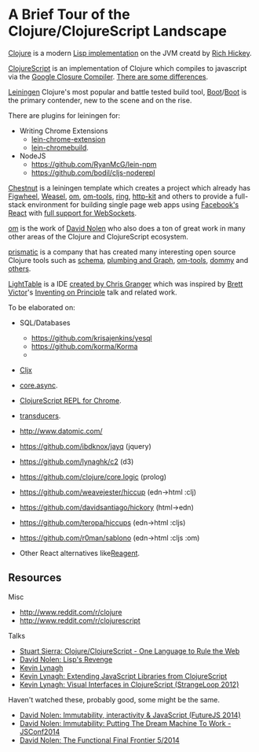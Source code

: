 # A Brief Tour of the Clojure/ClojureScript Landscape

[Clojure](http://clojure.org/) is a modern
[Lisp implementation](http://en.wikipedia.org/wiki/Lisp_%28programming_language%29)
on the JVM creatd by
[Rich Hickey](http://thechangelog.com/rich-hickeys-greatest-hits/).

[ClojureScript](https://github.com/clojure/clojurescript) is an implementation
of Clojure which compiles to javascript via the
[Google Closure Compiler](https://developers.google.com/closure/compiler/). [There are some differences](https://github.com/clojure/clojurescript/wiki/Differences-from-Clojure).

[Leiningen](http://leiningen.org/) Clojure's most popular and battle tested
build tool,
[Boot](http://boot-clj.com/)/[Boot](https://github.com/boot-clj/boot) is the
primary contender, new to the scene and on the rise.

There are plugins for leiningen for:
- Writing Chrome Extensions
  * [lein-chrome-extension](https://github.com/clumsyjedi/lein-chrome-extension)
  * [lein-chromebuild](https://github.com/clumsyjedi/lein-chromebuild).
- NodeJS
  * https://github.com/RyanMcG/lein-npm
  * https://github.com/bodil/cljs-noderepl

[Chestnut](https://github.com/plexus/chestnut) is a leiningen template which
creates a project which already has
[Figwheel](https://github.com/bhauman/lein-figwheel),
[Weasel](https://github.com/tomjakubowski/weasel),
[om](https://github.com/omcljs/om),
[om-tools](https://github.com/Prismatic/om-tools),
[ring](https://github.com/ring-clojure/ring),
[http-kit](http://www.http-kit.org/) and others to provide a full-stack
environment for building single page web apps using
[Facebook's React](http://facebook.github.io/react/) with
[full support for WebSockets](http://www.http-kit.org/server.html).

[om](https://github.com/omcljs/om) is the work of
[David Nolen](http://swannodette.github.io/) who also does a ton of great work
in many other areas of the Clojure and ClojureScript ecosystem.

[prismatic](http://getprismatic.com/home) is a company that has created many
interesting open source Clojure tools such as
[schema](https://github.com/Prismatic/schema),
[plumbing and Graph](https://github.com/Prismatic/plumbing),
[om-tools](https://github.com/Prismatic/om-tools),
[dommy](https://github.com/Prismatic/dommy)
and [others](https://github.com/Prismatic).

[LightTable](http://lighttable.com/) is a IDE
[created by Chris Granger](http://www.chris-granger.com/lighttable/) which was
inspired by [Brett Victor](http://worrydream.com/)'s
[Inventing on Principle](https://vimeo.com/36579366) talk and related work.

To be elaborated on:
* SQL/Databases
  - https://github.com/krisajenkins/yesql
  - https://github.com/korma/Korma
  -
* [Cljx](https://github.com/lynaghk/cljx)
* [core.async](https://github.com/clojure/core.async).
* [ClojureScript REPL for Chrome](https://chrome.google.com/webstore/detail/clojurescript-repl/lmjjlapjpjeodaadkljnmdfbjpfddchm?hl=en).
* [transducers](http://clojure.org/transducers).
* http://www.datomic.com/
* https://github.com/ibdknox/jayq (jquery)
* https://github.com/lynaghk/c2 (d3)
* https://github.com/clojure/core.logic (prolog)
* https://github.com/weavejester/hiccup (edn->html :clj)
* https://github.com/davidsantiago/hickory (html->edn)
* https://github.com/teropa/hiccups (edn->html :cljs)
* https://github.com/r0man/sablono (edn->html :cljs :om)

* Other React alternatives like[Reagent](http://holmsand.github.io/reagent/).

## Resources

Misc
- http://www.reddit.com/r/clojure
- http://www.reddit.com/r/clojurescript

Talks
- [Stuart Sierra: Clojure/ClojureScript - One Language to Rule the Web](https://www.youtube.com/watch?v=EpcNDd8nuYY)
- [David Nolen: Lisp's Revenge](https://www.youtube.com/watch?v=MTawgp3SKy8)
- [Kevin Lynagh](https://keminglabs.com/talks/)
- [Kevin Lynagh: Extending JavaScript Libraries from ClojureScript](https://www.youtube.com/watch?v=XfzXFWTT-z0)
- [Kevin Lynagh: Visual Interfaces in ClojureScript (StrangeLoop 2012)](http://www.infoq.com/presentations/Visual-Interfaces)

Haven't watched these, probably good, some might be the same.
- [David Nolen: Immutability, interactivity & JavaScript (FutureJS 2014)](https://www.youtube.com/watch?v=mS264h8KGwk)
- [David Nolen: Immutability: Putting The Dream Machine To Work - JSConf2014](https://www.youtube.com/watch?v=SiFwRtCnxv4)
- [David Nolen: The Functional Final Frontier 5/2014](https://www.youtube.com/watch?v=xeEojV8K7Lk)
